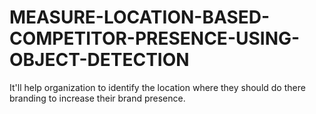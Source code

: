 # MEASURE-LOCATION-BASED-COMPETITOR-PRESENCE-USING-OBJECT-DETECTION
It'll help organization to identify the location where they should do there branding to increase their brand presence.
